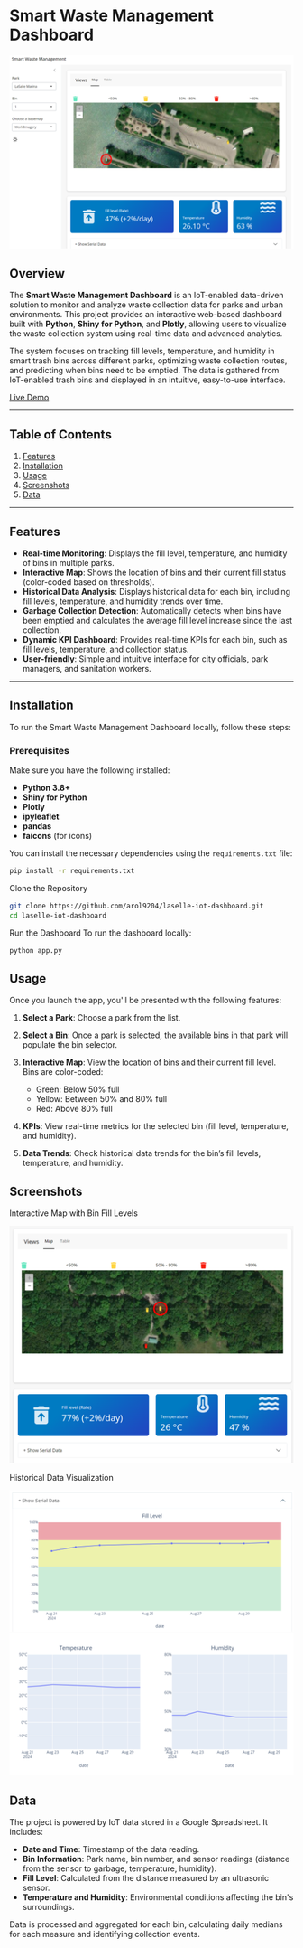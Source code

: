 # Smart Waste Management Dashboard

![Smart Waste Management UI](assets/UI/UI_light.png)

## Overview

The **Smart Waste Management Dashboard** is an IoT-enabled data-driven solution to monitor and analyze waste collection data for parks and urban environments. This project provides an interactive web-based dashboard built with **Python**, **Shiny for Python**, and **Plotly**, allowing users to visualize the waste collection system using real-time data and advanced analytics.

The system focuses on tracking fill levels, temperature, and humidity in smart trash bins across different parks, optimizing waste collection routes, and predicting when bins need to be emptied. The data is gathered from IoT-enabled trash bins and displayed in an intuitive, easy-to-use interface.

[Live Demo](https://aro-dev.shinyapps.io/laselle-iot-dashboard/)

---

## Table of Contents
1. [Features](#features)
2. [Installation](#installation)
3. [Usage](#usage)
4. [Screenshots](#screenshots)
5. [Data](#data)


---

## Features

- **Real-time Monitoring**: Displays the fill level, temperature, and humidity of bins in multiple parks.
- **Interactive Map**: Shows the location of bins and their current fill status (color-coded based on thresholds).
- **Historical Data Analysis**: Displays historical data for each bin, including fill levels, temperature, and humidity trends over time.
- **Garbage Collection Detection**: Automatically detects when bins have been emptied and calculates the average fill level increase since the last collection.
- **Dynamic KPI Dashboard**: Provides real-time KPIs for each bin, such as fill levels, temperature, and collection status.
- **User-friendly**: Simple and intuitive interface for city officials, park managers, and sanitation workers.

---

## Installation

To run the Smart Waste Management Dashboard locally, follow these steps:

### Prerequisites
Make sure you have the following installed:
- **Python 3.8+**
- **Shiny for Python**
- **Plotly**
- **ipyleaflet**
- **pandas**
- **faicons** (for icons)

You can install the necessary dependencies using the `requirements.txt` file:

```bash
pip install -r requirements.txt
```

Clone the Repository
```bash
git clone https://github.com/arol9204/laselle-iot-dashboard.git
cd laselle-iot-dashboard
```

Run the Dashboard
To run the dashboard locally:
```bash
python app.py
```



## Usage

Once you launch the app, you'll be presented with the following features:

1. **Select a Park**: Choose a park from the list.
2. **Select a Bin**: Once a park is selected, the available bins in that park will populate the bin selector.
3. **Interactive Map**: View the location of bins and their current fill level. Bins are color-coded:
   - Green: Below 50% full
   - Yellow: Between 50% and 80% full
   - Red: Above 80% full

4. **KPIs**: View real-time metrics for the selected bin (fill level, temperature, and humidity).
5. **Data Trends**: Check historical data trends for the bin’s fill levels, temperature, and humidity.

## Screenshots

Interactive Map with Bin Fill Levels

![Interactive Map with Bin Fill Levels](assets/UI/UI-Interactive-Map.png)

Historical Data Visualization

![Historical Data Visualization](assets/UI/UI-Fill-level-history.png)
![Historical Data Visualization1](assets/UI/UI-Temperature-Humidity.png)

## Data

The project is powered by IoT data stored in a Google Spreadsheet. It includes:

- **Date and Time**: Timestamp of the data reading.
- **Bin Information**: Park name, bin number, and sensor readings (distance from the sensor to garbage, temperature, humidity).
- **Fill Level**: Calculated from the distance measured by an ultrasonic sensor.
- **Temperature and Humidity**: Environmental conditions affecting the bin's surroundings.

Data is processed and aggregated for each bin, calculating daily medians for each measure and identifying collection events.

